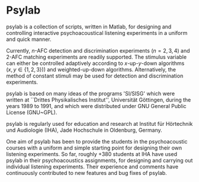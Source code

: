 # Psylab
psylab is a collection of scripts, written in Matlab, for designing and controlling interactive psychoacoustical listening experiments in a uniform and quick manner.

Currently, $n$-AFC detection and discrimination experiments ($n=2,3,4$) and 2-AFC matching experiments are readily supported.  The stimulus variable can either be controlled adaptively according to $x$-up-$y$-down algorithms ($x,y \in \{1,2,3\})$) and weighted-up-down algorithms.  Alternatively, the method of constant stimuli may be used for detection and discrimination experiments.

psylab is based on many ideas of the programs 'SI/SISG' which were written at ``Drittes Physikalisches Institut'', Universität Göttingen, during the years 1989 to 1991, and which were distributed under GNU General Public License (GNU~GPL).

psylab is regularly used for education and research at Institut für Hörtechnik und Audiologie (IHA), Jade Hochschule in Oldenburg, Germany.

One aim of psylab has been to provide the students in the psychoacoustic courses with a uniform and simple starting point for designing their own listening experiments.  So far, roughly +380 students at IHA have used psylab in their psychoacoustics assignments, for designing and carrying out individual listening experiments.  Their experience and comments have continuously contributed to new features and bug fixes of psylab.

